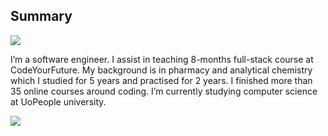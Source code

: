 
## Summary 

![](https://komarev.com/ghpvc/?username=ahmad-ali14)

I’m a software engineer. I assist in teaching 8-months full-stack course at CodeYourFuture. My background is in pharmacy and analytical chemistry which I studied for 5 years and practised for 2 years. I finished more than 35 online courses around coding. I’m currently studying computer science at UoPeople university.

![](https://wakatime.com/share/@ahmad_ali14/6934a0ca-654d-4d41-978d-04ed7830fe28.svg)
